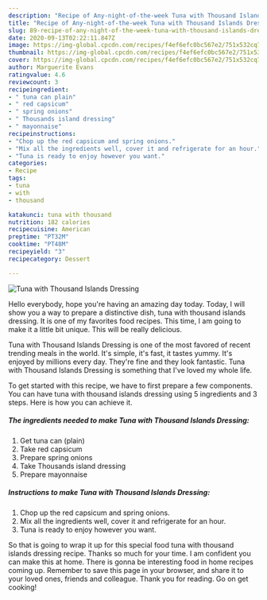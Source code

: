 ```yaml
---
description: "Recipe of Any-night-of-the-week Tuna with Thousand Islands Dressing"
title: "Recipe of Any-night-of-the-week Tuna with Thousand Islands Dressing"
slug: 89-recipe-of-any-night-of-the-week-tuna-with-thousand-islands-dressing
date: 2020-09-13T02:22:11.847Z
image: https://img-global.cpcdn.com/recipes/f4ef6efc0bc567e2/751x532cq70/tuna-with-thousand-islands-dressing-recipe-main-photo.jpg
thumbnail: https://img-global.cpcdn.com/recipes/f4ef6efc0bc567e2/751x532cq70/tuna-with-thousand-islands-dressing-recipe-main-photo.jpg
cover: https://img-global.cpcdn.com/recipes/f4ef6efc0bc567e2/751x532cq70/tuna-with-thousand-islands-dressing-recipe-main-photo.jpg
author: Marguerite Evans
ratingvalue: 4.6
reviewcount: 3
recipeingredient:
- " tuna can plain"
- " red capsicum"
- " spring onions"
- " Thousands island dressing"
- " mayonnaise"
recipeinstructions:
- "Chop up the red capsicum and spring onions."
- "Mix all the ingredients well, cover it and refrigerate for an hour."
- "Tuna is ready to enjoy however you want."
categories:
- Recipe
tags:
- tuna
- with
- thousand

katakunci: tuna with thousand 
nutrition: 182 calories
recipecuisine: American
preptime: "PT32M"
cooktime: "PT48M"
recipeyield: "3"
recipecategory: Dessert

---
```



![Tuna with Thousand Islands Dressing](https://img-global.cpcdn.com/recipes/f4ef6efc0bc567e2/751x532cq70/tuna-with-thousand-islands-dressing-recipe-main-photo.jpg)

Hello everybody, hope you're having an amazing day today. Today, I will show you a way to prepare a distinctive dish, tuna with thousand islands dressing. It is one of my favorites food recipes. This time, I am going to make it a little bit unique. This will be really delicious.



Tuna with Thousand Islands Dressing is one of the most favored of recent trending meals in the world. It's simple, it's fast, it tastes yummy. It's enjoyed by millions every day. They're fine and they look fantastic. Tuna with Thousand Islands Dressing is something that I've loved my whole life.


To get started with this recipe, we have to first prepare a few components. You can have tuna with thousand islands dressing using 5 ingredients and 3 steps. Here is how you can achieve it.

<!--inarticleads1-->

##### The ingredients needed to make Tuna with Thousand Islands Dressing:

1. Get  tuna can (plain)
1. Take  red capsicum
1. Prepare  spring onions
1. Take  Thousands island dressing
1. Prepare  mayonnaise




<!--inarticleads2-->

##### Instructions to make Tuna with Thousand Islands Dressing:

1. Chop up the red capsicum and spring onions.
1. Mix all the ingredients well, cover it and refrigerate for an hour.
1. Tuna is ready to enjoy however you want.




So that is going to wrap it up for this special food tuna with thousand islands dressing recipe. Thanks so much for your time. I am confident you can make this at home. There is gonna be interesting food in home recipes coming up. Remember to save this page in your browser, and share it to your loved ones, friends and colleague. Thank you for reading. Go on get cooking!

